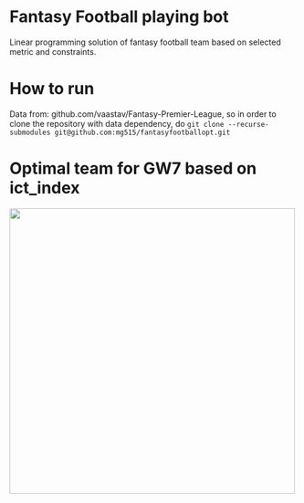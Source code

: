 # Fantasy Football playing bot
Linear programming solution of fantasy football team based on selected metric and constraints.


# How to run
Data from: github.com/vaastav/Fantasy-Premier-League, so in order to clone the repository with data dependency, do
```git clone --recurse-submodules git@github.com:mg515/fantasyfootballopt.git```

# Optimal team for GW7 based on ict_index


<img src="https://i.imgur.com/NDzfMCt.png" width="500">

